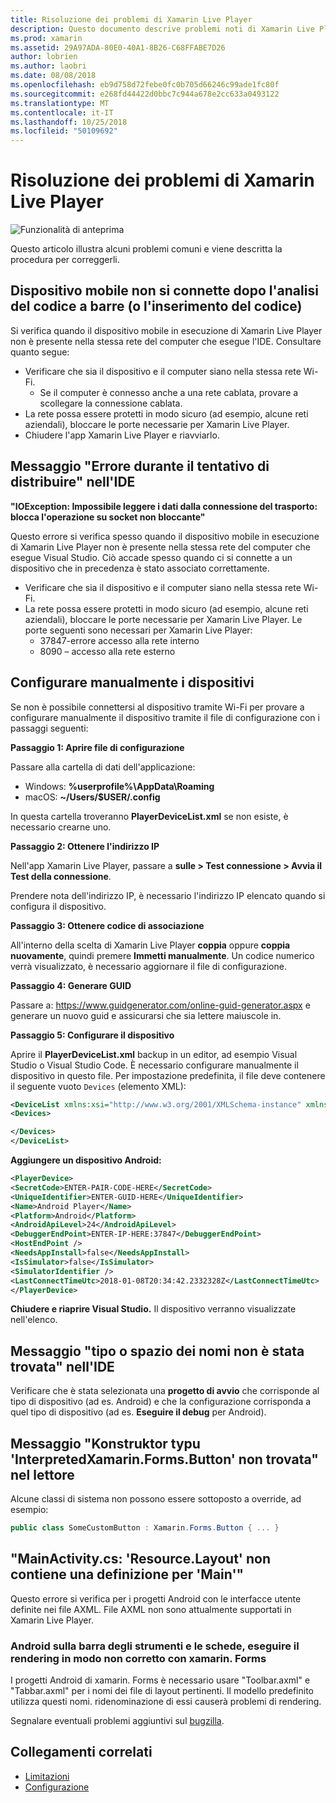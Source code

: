 ```yaml
---
title: Risoluzione dei problemi di Xamarin Live Player
description: Questo documento descrive problemi noti di Xamarin Live Player e potenziali correzioni. Illustra i problemi di connessione, problemi di configurazione e altro ancora.
ms.prod: xamarin
ms.assetid: 29A97ADA-80E0-40A1-8B26-C68FFABE7D26
author: lobrien
ms.author: laobri
ms.date: 08/08/2018
ms.openlocfilehash: eb9d758d72febe0fc0b705d66246c99ade1fc80f
ms.sourcegitcommit: e268fd44422d0bbc7c944a678e2cc633a0493122
ms.translationtype: MT
ms.contentlocale: it-IT
ms.lasthandoff: 10/25/2018
ms.locfileid: "50109692"
---
```

# <a name="troubleshooting-xamarin-live-player"></a>Risoluzione dei problemi di Xamarin Live Player

![Funzionalità di anteprima](~/media/shared/preview.png)

Questo articolo illustra alcuni problemi comuni e viene descritta la procedura per correggerli.

## <a name="mobile-device-does-not-connect-after-scanning-barcode-or-entering-code"></a>Dispositivo mobile non si connette dopo l'analisi del codice a barre (o l'inserimento del codice)

Si verifica quando il dispositivo mobile in esecuzione di Xamarin Live Player non è presente nella stessa rete del computer che esegue l'IDE. Consultare quanto segue:

- Verificare che sia il dispositivo e il computer siano nella stessa rete Wi-Fi.
  - Se il computer è connesso anche a una rete cablata, provare a scollegare la connessione cablata.
- La rete possa essere protetti in modo sicuro (ad esempio, alcune reti aziendali), bloccare le porte necessarie per Xamarin Live Player.
- Chiudere l'app Xamarin Live Player e riavviarlo.

## <a name="error-while-trying-to-deploy-message-in-ide"></a>Messaggio "Errore durante il tentativo di distribuire" nell'IDE

**"IOException: Impossibile leggere i dati dalla connessione del trasporto: blocca l'operazione su socket non bloccante"**

Questo errore si verifica spesso quando il dispositivo mobile in esecuzione di Xamarin Live Player non è presente nella stessa rete del computer che esegue Visual Studio. Ciò accade spesso quando ci si connette a un dispositivo che in precedenza è stato associato correttamente.

* Verificare che sia il dispositivo e il computer siano nella stessa rete Wi-Fi.
* La rete possa essere protetti in modo sicuro (ad esempio, alcune reti aziendali), bloccare le porte necessarie per Xamarin Live Player. Le porte seguenti sono necessari per Xamarin Live Player:
  * 37847-errore accesso alla rete interno 
  * 8090 – accesso alla rete esterno

## <a name="manually-configure-device"></a>Configurare manualmente i dispositivi

Se non è possibile connettersi al dispositivo tramite Wi-Fi per provare a configurare manualmente il dispositivo tramite il file di configurazione con i passaggi seguenti:

**Passaggio 1: Aprire file di configurazione**

Passare alla cartella di dati dell'applicazione:

* Windows: **%userprofile%\AppData\Roaming**
* macOS: **~/Users/$USER/.config**

In questa cartella troveranno **PlayerDeviceList.xml** se non esiste, è necessario crearne uno.

**Passaggio 2: Ottenere l'indirizzo IP**

Nell'app Xamarin Live Player, passare a **sulle > Test connessione > Avvia il Test della connessione**.

Prendere nota dell'indirizzo IP, è necessario l'indirizzo IP elencato quando si configura il dispositivo.

**Passaggio 3: Ottenere codice di associazione**

All'interno della scelta di Xamarin Live Player **coppia** oppure **coppia nuovamente**, quindi premere **Immetti manualmente**. Un codice numerico verrà visualizzato, è necessario aggiornare il file di configurazione.

**Passaggio 4: Generare GUID**

Passare a: https://www.guidgenerator.com/online-guid-generator.aspx e generare un nuovo guid e assicurarsi che sia lettere maiuscole in.

**Passaggio 5: Configurare il dispositivo**

Aprire il **PlayerDeviceList.xml** backup in un editor, ad esempio Visual Studio o Visual Studio Code. È necessario configurare manualmente il dispositivo in questo file. Per impostazione predefinita, il file deve contenere il seguente vuoto `Devices` (elemento XML):

```xml
<DeviceList xmlns:xsi="http://www.w3.org/2001/XMLSchema-instance" xmlns:xsd="http://www.w3.org/2001/XMLSchema">
<Devices>

</Devices>
</DeviceList>
```

**Aggiungere un dispositivo Android:**

```xml
<PlayerDevice>
<SecretCode>ENTER-PAIR-CODE-HERE</SecretCode>
<UniqueIdentifier>ENTER-GUID-HERE</UniqueIdentifier>
<Name>Android Player</Name>
<Platform>Android</Platform>
<AndroidApiLevel>24</AndroidApiLevel>
<DebuggerEndPoint>ENTER-IP-HERE:37847</DebuggerEndPoint>
<HostEndPoint />
<NeedsAppInstall>false</NeedsAppInstall>
<IsSimulator>false</IsSimulator>
<SimulatorIdentifier />
<LastConnectTimeUtc>2018-01-08T20:34:42.2332328Z</LastConnectTimeUtc>
</PlayerDevice>
```

**Chiudere e riaprire Visual Studio.** Il dispositivo verranno visualizzate nell'elenco.

## <a name="type-or-namespace-cannot-be-found-message-in-ide"></a>Messaggio "tipo o spazio dei nomi non è stata trovata" nell'IDE

Verificare che è stata selezionata una **progetto di avvio** che corrisponde al tipo di dispositivo (ad es. Android) e che la configurazione corrisponda a quel tipo di dispositivo (ad es. **Eseguire il debug** per Android).

## <a name="constructor-on-type-interpretedxamarinformsbutton-not-found-message-in-player"></a>Messaggio "Konstruktor typu 'InterpretedXamarin.Forms.Button' non trovata" nel lettore

Alcune classi di sistema non possono essere sottoposto a override, ad esempio:

```csharp
public class SomeCustomButton : Xamarin.Forms.Button { ... }
```

## <a name="mainactivitycs-resourcelayout-does-not-contain-a-definition-for-main"></a>"MainActivity.cs: 'Resource.Layout' non contiene una definizione per 'Main'"

Questo errore si verifica per i progetti Android con le interfacce utente definite nei file AXML.
File AXML non sono attualmente supportati in Xamarin Live Player.

### <a name="android-toolbar-and-tabs-render-incorrectly-using-xamarinforms"></a>Android sulla barra degli strumenti e le schede, eseguire il rendering in modo non corretto con xamarin. Forms

I progetti Android di xamarin. Forms è necessario usare "Toolbar.axml" e "Tabbar.axml" per i nomi dei file di layout pertinenti. Il modello predefinito utilizza questi nomi. ridenominazione di essi causerà problemi di rendering.

Segnalare eventuali problemi aggiuntivi sul [bugzilla](https://aka.ms/live-player-report-issue).

## <a name="related-links"></a>Collegamenti correlati

- [Limitazioni](~/tools/live-player/limitations.md)
- [Configurazione](~/tools/live-player/install.md)
